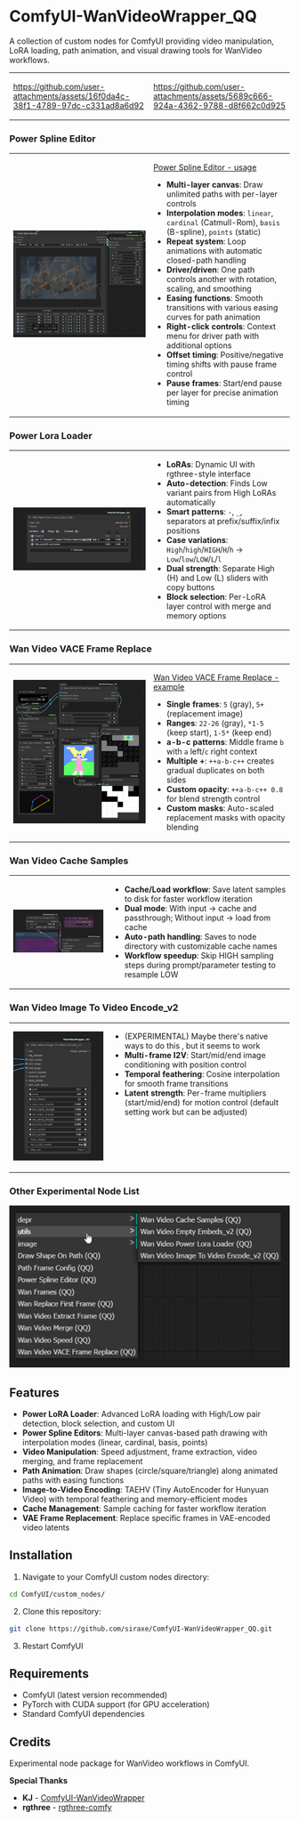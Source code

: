 # ComfyUI-WanVideoWrapper_QQ

A collection of custom nodes for ComfyUI providing video manipulation, LoRA loading, path animation, and visual drawing tools for WanVideo workflows.

<table>
<tr>
<td width="50%">

https://github.com/user-attachments/assets/16f0da4c-38f1-4789-97dc-c331ad8a6d92
</td>
<td width="50%">

https://github.com/user-attachments/assets/5689c666-924a-4362-9788-d8f662c0d925
</td>
</tr>
</table>

### Power Spline Editor
<table>
<tr>
<td width="50%">

![img](git_assets/img/spline.png)

</td>
<td width="50%" valign="top">

[Power Spline Editor - usage](git_assets/docs/power_spline_editor.md)
- **Multi-layer canvas**: Draw unlimited paths with per-layer controls
- **Interpolation modes**: `linear`, `cardinal` (Catmull-Rom), `basis` (B-spline), `points` (static)
- **Repeat system**: Loop animations with automatic closed-path handling
- **Driver/driven**: One path controls another with rotation, scaling, and smoothing
- **Easing functions**: Smooth transitions with various easing curves for path animation
- **Right-click controls**: Context menu for driver path with additional options
- **Offset timing**: Positive/negative timing shifts with pause frame control
- **Pause frames**: Start/end pause per layer for precise animation timing
</td>
</tr>
</table>

### Power Lora Loader
<table>
<tr>
<td width="50%">

![img](git_assets/img/lora.png)

</td>
<td width="50%" valign="top">

- **LoRAs**: Dynamic UI with rgthree-style interface
- **Auto-detection**: Finds Low variant pairs from High LoRAs automatically
- **Smart patterns**: `-`, `_`, ` ` separators at prefix/suffix/infix positions
- **Case variations**: `High`/`high`/`HIGH`/`H`/`h` → `Low`/`low`/`LOW`/`L`/`l`
- **Dual strength**: Separate High (H) and Low (L) sliders with copy buttons
- **Block selection**: Per-LoRA layer control with merge and memory options
</td>
</tr>
</table>

### Wan Video VACE Frame Replace
<table>
<tr>
<td width="50%">

![img](git_assets/img/vace.png)

</td>
<td width="50%" valign="top">

[Wan Video VACE Frame Replace - example](git_assets/examples/frame_replace.json)
- **Single frames**: `5` (gray), `5+` (replacement image)
- **Ranges**: `22-26` (gray), `*1-5` (keep start), `1-5*` (keep end)
- **a-b-c patterns**: Middle frame `b` with `a` left/`c` right context
- **Multiple +**: `++a-b-c++` creates gradual duplicates on both sides
- **Custom opacity**: `++a-b-c++ 0.8` for blend strength control
- **Custom masks**: Auto-scaled replacement masks with opacity blending
</td>
</tr>
</table>

### Wan Video Cache Samples
<table>
<tr>
<td width="35%">

![img](git_assets/img/cache.png)

</td>
<td width="65%" valign="top">

- **Cache/Load workflow**: Save latent samples to disk for faster workflow iteration
- **Dual mode**: With input → cache and passthrough; Without input → load from cache
- **Auto-path handling**: Saves to node directory with customizable cache names
- **Workflow speedup**: Skip HIGH sampling steps during prompt/parameter testing to resample LOW
</td>
</tr>
</table>

### Wan Video Image To Video Encode_v2
<table>
<tr>
<td width="35%">

![img](git_assets/img/encode.png)

</td>
<td width="65%" valign="top">

- (EXPERIMENTAL) Maybe there's native ways to do this , but it seems to work
- **Multi-frame I2V**: Start/mid/end image conditioning with position control
- **Temporal feathering**: Cosine interpolation for smooth frame transitions
- **Latent strength**: Per-frame multipliers (start/mid/end) for motion control (default setting work but can be adjusted)
</td>
</tr>
</table>

### Other Experimental Node List
![Node List](git_assets/img/list.png)


## Features

- **Power LoRA Loader**: Advanced LoRA loading with High/Low pair detection, block selection, and custom UI
- **Power Spline Editors**: Multi-layer canvas-based path drawing with interpolation modes (linear, cardinal, basis, points)
- **Video Manipulation**: Speed adjustment, frame extraction, video merging, and frame replacement
- **Path Animation**: Draw shapes (circle/square/triangle) along animated paths with easing functions
- **Image-to-Video Encoding**: TAEHV (Tiny AutoEncoder for Hunyuan Video) with temporal feathering and memory-efficient modes
- **Cache Management**: Sample caching for faster workflow iteration
- **VAE Frame Replacement**: Replace specific frames in VAE-encoded video latents

## Installation

1. Navigate to your ComfyUI custom nodes directory:
```bash
cd ComfyUI/custom_nodes/
```

2. Clone this repository:
```bash
git clone https://github.com/siraxe/ComfyUI-WanVideoWrapper_QQ.git
```

3. Restart ComfyUI

## Requirements

- ComfyUI (latest version recommended)
- PyTorch with CUDA support (for GPU acceleration)
- Standard ComfyUI dependencies

## Credits

Experimental node package for WanVideo workflows in ComfyUI.

**Special Thanks**
- **KJ** - [ComfyUI-WanVideoWrapper](https://github.com/kijai/ComfyUI-WanVideoWrapper)
- **rgthree** - [rgthree-comfy](https://github.com/rgthree/rgthree-comfy)

